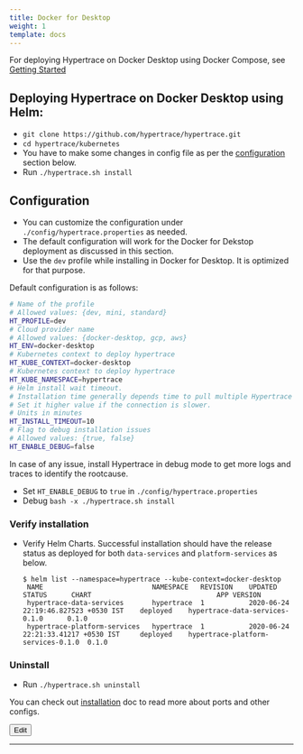 ```yaml
---
title: Docker for Desktop
weight: 1
template: docs
---
```


For deploying Hypertrace on Docker Desktop using Docker Compose, see [Getting Started](https://docs.hypertrace.org/getting-started/)

## Deploying Hypertrace on Docker Desktop using Helm:
- `git clone https://github.com/hypertrace/hypertrace.git`
- `cd hypertrace/kubernetes`
- You have to make some changes in config file as per the [configuration](#Configuration) section below.
- Run `./hypertrace.sh install`

## Configuration
- You can customize the configuration under `./config/hypertrace.properties` as needed.
- The default configuration will work for the Docker for Dekstop deployment as discussed in this section. 
- Use the `dev` profile while installing in Docker for Desktop. It is optimized for that purpose. 

Default configuration is as follows:
```bash
# Name of the profile
# Allowed values: {dev, mini, standard}
HT_PROFILE=dev
# Cloud provider name
# Allowed values: {docker-desktop, gcp, aws}
HT_ENV=docker-desktop
# Kubernetes context to deploy hypertrace
HT_KUBE_CONTEXT=docker-desktop
# Kubernetes context to deploy hypertrace
HT_KUBE_NAMESPACE=hypertrace
# Helm install wait timeout.
# Installation time generally depends time to pull multiple Hypertrace images from the repository.
# Set it higher value if the connection is slower.
# Units in minutes
HT_INSTALL_TIMEOUT=10
# Flag to debug installation issues
# Allowed values: {true, false}
HT_ENABLE_DEBUG=false
```
In case of any issue, install Hypertrace in debug mode to get more logs and traces to identify the rootcause.
- Set `HT_ENABLE_DEBUG` to `true` in `./config/hypertrace.properties`
- Debug `bash -x ./hypertrace.sh install`

### Verify installation

- Verify Helm Charts. Successful installation should have the release status as deployed for both `data-services` and `platform-services` as below.
    ``` shell script
    $ helm list --namespace=hypertrace --kube-context=docker-desktop               
     NAME                        	NAMESPACE 	REVISION	UPDATED                             	STATUS  	CHART                             	APP VERSION
     hypertrace-data-services    	hypertrace	1       	2020-06-24 22:19:46.827523 +0530 IST	deployed	hypertrace-data-services-0.1.0    	0.1.0
     hypertrace-platform-services	hypertrace	1       	2020-06-24 22:21:33.41217 +0530 IST 	deployed	hypertrace-platform-services-0.1.0	0.1.0
    ```
### Uninstall
- Run `./hypertrace.sh uninstall`

You can check out [installation](https://docs.hypertrace.org/getting-started/) doc to read more about ports and other configs. 

<a href="https://github.com/hypertrace/hypertrace-docs-website/tree/master/src/pages/deployments/docker.md">
<button type="button">Edit</button></a>

***
